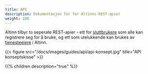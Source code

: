 ```yaml
---
title: API
description: Dokumentasjon for for Altinns REST-apier
weight: 100
---
```


Altinn tilbyr to seperate REST-apier - ett for [sluttbrukere](sluttbruker) som alle kan registrere seg for å bruke,
og ett som utelukkende kan brukes av [tjenesteeiere](tjenesteeier) i Altinn.

{{< figure src="/docs/images/guides/api/api-konsept.jpg" title="API konseptskisse" >}}

{{% children description="true" %}}
